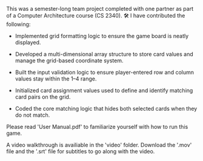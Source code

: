 This was a semester-long team project completed with one partner as part of a Computer Architecture course (CS 2340).
🛠️ I have contributed the following:
- Implemented grid formatting logic to ensure the game board is neatly displayed.

- Developed a multi-dimensional array structure to store card values and manage the grid-based coordinate system.

- Built the input validation logic to ensure player-entered row and column values stay within the 1–4 range.

- Initialized card assignment values used to define and identify matching card pairs on the grid.

- Coded the core matching logic that hides both selected cards when they do not match.

Please read 'User Manual.pdf' to familiarize yourself with how to run this game.

A video walkthrough is availiable in the 'video' folder. Download the '.mov' file and the '.srt' file for subtitles to go along with the video.
